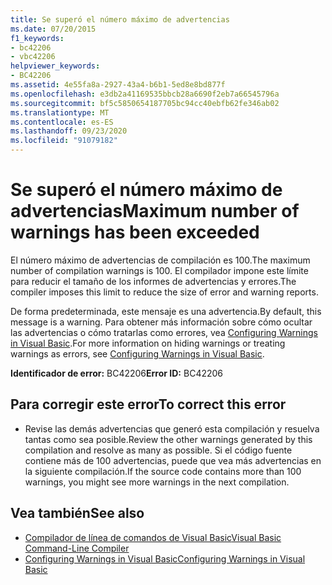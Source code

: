 ```yaml
---
title: Se superó el número máximo de advertencias
ms.date: 07/20/2015
f1_keywords:
- bc42206
- vbc42206
helpviewer_keywords:
- BC42206
ms.assetid: 4e55fa8a-2927-43a4-b6b1-5ed8e8bd877f
ms.openlocfilehash: e3db2a41169535bbcb28a6690f2eb7a66545796a
ms.sourcegitcommit: bf5c5850654187705bc94cc40ebfb62fe346ab02
ms.translationtype: MT
ms.contentlocale: es-ES
ms.lasthandoff: 09/23/2020
ms.locfileid: "91079182"
---
```

# <a name="maximum-number-of-warnings-has-been-exceeded"></a><span data-ttu-id="ffdc9-102">Se superó el número máximo de advertencias</span><span class="sxs-lookup"><span data-stu-id="ffdc9-102">Maximum number of warnings has been exceeded</span></span>

<span data-ttu-id="ffdc9-103">El número máximo de advertencias de compilación es 100.</span><span class="sxs-lookup"><span data-stu-id="ffdc9-103">The maximum number of compilation warnings is 100.</span></span> <span data-ttu-id="ffdc9-104">El compilador impone este límite para reducir el tamaño de los informes de advertencias y errores.</span><span class="sxs-lookup"><span data-stu-id="ffdc9-104">The compiler imposes this limit to reduce the size of error and warning reports.</span></span>  
  
 <span data-ttu-id="ffdc9-105">De forma predeterminada, este mensaje es una advertencia.</span><span class="sxs-lookup"><span data-stu-id="ffdc9-105">By default, this message is a warning.</span></span> <span data-ttu-id="ffdc9-106">Para obtener más información sobre cómo ocultar las advertencias o cómo tratarlas como errores, vea [Configuring Warnings in Visual Basic](/visualstudio/ide/configuring-warnings-in-visual-basic).</span><span class="sxs-lookup"><span data-stu-id="ffdc9-106">For more information on hiding warnings or treating warnings as errors, see [Configuring Warnings in Visual Basic](/visualstudio/ide/configuring-warnings-in-visual-basic).</span></span>  
  
 <span data-ttu-id="ffdc9-107">**Identificador de error:** BC42206</span><span class="sxs-lookup"><span data-stu-id="ffdc9-107">**Error ID:** BC42206</span></span>  
  
## <a name="to-correct-this-error"></a><span data-ttu-id="ffdc9-108">Para corregir este error</span><span class="sxs-lookup"><span data-stu-id="ffdc9-108">To correct this error</span></span>  
  
- <span data-ttu-id="ffdc9-109">Revise las demás advertencias que generó esta compilación y resuelva tantas como sea posible.</span><span class="sxs-lookup"><span data-stu-id="ffdc9-109">Review the other warnings generated by this compilation and resolve as many as possible.</span></span> <span data-ttu-id="ffdc9-110">Si el código fuente contiene más de 100 advertencias, puede que vea más advertencias en la siguiente compilación.</span><span class="sxs-lookup"><span data-stu-id="ffdc9-110">If the source code contains more than 100 warnings, you might see more warnings in the next compilation.</span></span>  
  
## <a name="see-also"></a><span data-ttu-id="ffdc9-111">Vea también</span><span class="sxs-lookup"><span data-stu-id="ffdc9-111">See also</span></span>

- [<span data-ttu-id="ffdc9-112">Compilador de línea de comandos de Visual Basic</span><span class="sxs-lookup"><span data-stu-id="ffdc9-112">Visual Basic Command-Line Compiler</span></span>](../reference/command-line-compiler/index.md)
- [<span data-ttu-id="ffdc9-113">Configuring Warnings in Visual Basic</span><span class="sxs-lookup"><span data-stu-id="ffdc9-113">Configuring Warnings in Visual Basic</span></span>](/visualstudio/ide/configuring-warnings-in-visual-basic)
